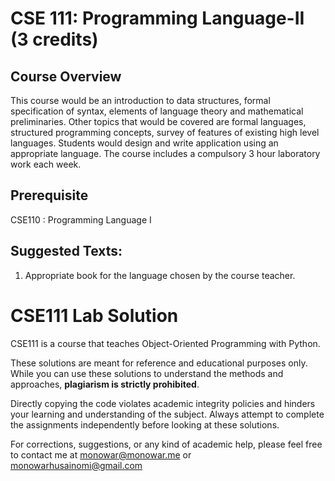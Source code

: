 # CSE 111: Programming Language-II (3 credits)
## Course Overview 
This course would be an introduction to data structures, formal specification of syntax, elements of language theory and mathematical preliminaries. Other topics that would be covered are formal languages, structured programming concepts, survey of features of existing high level languages. Students would design and write application using an appropriate language.
The course includes a compulsory 3 hour laboratory work each week.

## Prerequisite
CSE110 :  Programming Language I

## Suggested Texts:
1. Appropriate book for the language chosen by the course teacher.

# CSE111 Lab Solution 
CSE111 is a course that teaches Object-Oriented Programming with Python.

These solutions are meant for reference and educational purposes only. While you can use these solutions to understand the methods and approaches, **plagiarism is strictly prohibited**.

Directly copying the code violates academic integrity policies and hinders your learning and understanding of the subject. Always attempt to complete the assignments independently before looking at these solutions.

For corrections, suggestions, or any kind of academic help, please feel free to contact me at monowar@monowar.me or monowarhusainomi@gmail.com

